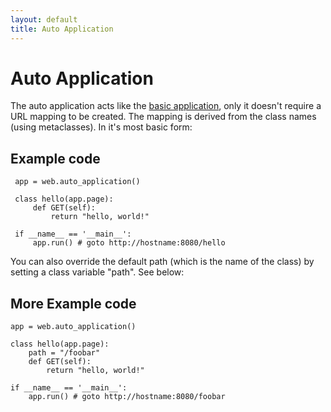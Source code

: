 ```yaml
---
layout: default
title: Auto Application
---
```


# Auto Application

The auto application acts like the [basic application](/docs/0.3/apps/basic), only it doesn't require a URL mapping to be created.  The mapping is derived from the class names (using metaclasses). In it's most basic form:

## Example code 

     app = web.auto_application() 

     class hello(app.page): 
         def GET(self): 
             return "hello, world!"
     
     if __name__ == '__main__':
         app.run() # goto http://hostname:8080/hello


You can also override the default path (which is the name of the class) by setting a class variable "path".  See below:


## More Example code 

    app = web.auto_application() 
    
    class hello(app.page): 
        path = "/foobar"
        def GET(self): 
            return "hello, world!" 
    
    if __name__ == '__main__':
        app.run() # goto http://hostname:8080/foobar